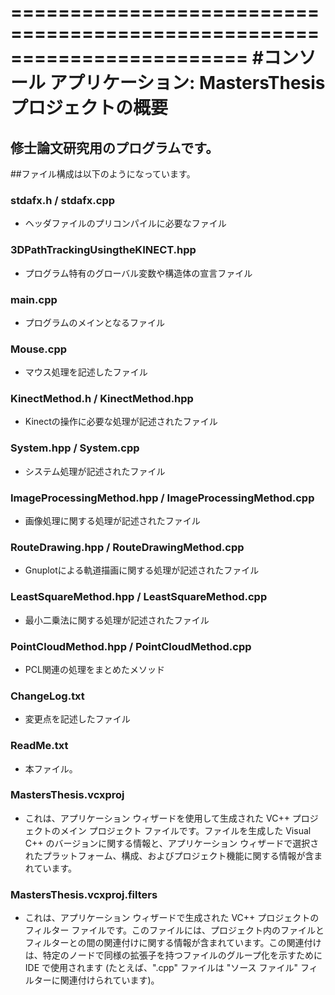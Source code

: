 ﻿========================================================================
    #コンソール アプリケーション: MastersThesis プロジェクトの概要
========================================================================
## 修士論文研究用のプログラムです。

##ファイル構成は以下のようになっています。

### stdafx.h / stdafx.cpp
  * ヘッダファイルのプリコンパイルに必要なファイル

### 3DPathTrackingUsingtheKINECT.hpp
  * プログラム特有のグローバル変数や構造体の宣言ファイル

### main.cpp
  * プログラムのメインとなるファイル

### Mouse.cpp
  * マウス処理を記述したファイル

### KinectMethod.h / KinectMethod.hpp
  * Kinectの操作に必要な処理が記述されたファイル

### System.hpp / System.cpp
  * システム処理が記述されたファイル

### ImageProcessingMethod.hpp / ImageProcessingMethod.cpp
  * 画像処理に関する処理が記述されたファイル

### RouteDrawing.hpp / RouteDrawingMethod.cpp
  * Gnuplotによる軌道描画に関する処理が記述されたファイル

### LeastSquareMethod.hpp / LeastSquareMethod.cpp
  * 最小二乗法に関する処理が記述されたファイル

### PointCloudMethod.hpp / PointCloudMethod.cpp
  * PCL関連の処理をまとめたメソッド

### ChangeLog.txt
  * 変更点を記述したファイル

### ReadMe.txt
  * 本ファイル。

### MastersThesis.vcxproj
  * これは、アプリケーション ウィザードを使用して生成された VC++ プロジェクトのメイン プロジェクト ファイルです。ファイルを生成した Visual C++ のバージョンに関する情報と、アプリケーション ウィザードで選択されたプラットフォーム、構成、およびプロジェクト機能に関する情報が含まれています。

### MastersThesis.vcxproj.filters
  * これは、アプリケーション ウィザードで生成された VC++ プロジェクトのフィルター ファイルです。このファイルには、プロジェクト内のファイルとフィルターとの間の関連付けに関する情報が含まれています。この関連付けは、特定のノードで同様の拡張子を持つファイルのグループ化を示すために IDE で使用されます (たとえば、".cpp" ファイルは "ソース ファイル" フィルターに関連付けられています)。

